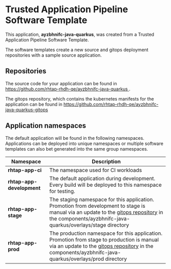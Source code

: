 # Trusted Application Pipeline Software Template

This application, **ayzbhnifc-java-quarkus**, was created from a Trusted Application Pipeline Software Template.

The software templates create a new source and gitops deployment repositories with a sample source application. 

## Repositories

The source code for your application can be found in [https://github.com/rhtap-rhdh-qe/ayzbhnifc-java-quarkus ](https://github.com/rhtap-rhdh-qe/ayzbhnifc-java-quarkus ).
 
The gitops repository, which contains the kubernetes manifests for the application can be found in 
[https://github.com/rhtap-rhdh-qe/ayzbhnifc-java-quarkus-gitops ](https://github.com/rhtap-rhdh-qe/ayzbhnifc-java-quarkus-gitops ) 

## Application namespaces 

The default application will be found in the following namespaces. Applications can be deployed into unique namespaces or multiple software templates can also bet generated into the same group namespaces.  

|  Namespace   |  Description   |  
| -------- | -------- |
| **rhtap-app-ci** | The namespace used for CI workloads |
| **rhtap-app-development** | The default application during development. Every build will be deployed to this namespace for testing. |
| **rhtap-app-stage** | The staging namespace for this application. Promotion from development to stage is manual via an update to the [gitops repository](https://github.com/rhtap-rhdh-qe/ayzbhnifc-java-quarkus-gitops ) in the components/ayzbhnifc-java-quarkus/overlays/stage directory |
| **rhtap-app-prod** | The production namespace for this application. Promotion from stage to production is manual via an update to the [gitops repository](https://github.com/rhtap-rhdh-qe/ayzbhnifc-java-quarkus-gitops ) in the components/ayzbhnifc-java-quarkus/overlays/prod directory |